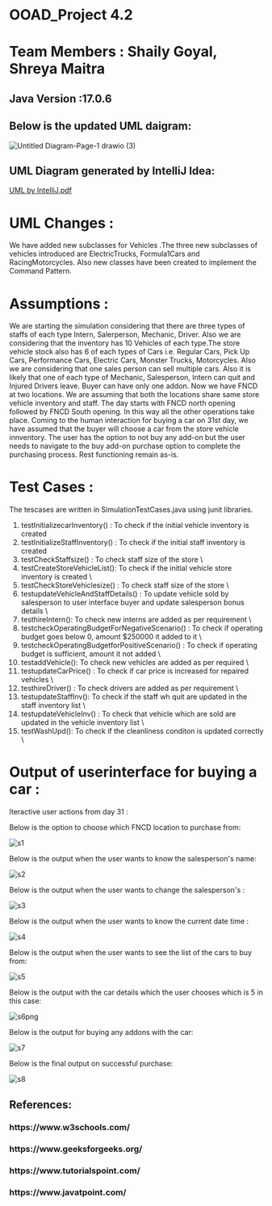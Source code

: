 # OOAD_Project 4.2

# Team Members : Shaily Goyal, Shreya Maitra

<h2>Java Version :17.0.6</h2>

<h2>Below is the updated UML daigram:</h2>

![Untitled Diagram-Page-1 drawio (3)](https://user-images.githubusercontent.com/111729856/225429424-d0b41c90-f2a4-47db-adce-9a1c6b219492.png)

<h2>UML Diagram generated by IntelliJ Idea:</h2>

[UML by IntelliJ.pdf](https://github.com/shaily29-eng/OOAD_Project4/files/10984482/UML.by.IntelliJ.pdf)

# UML Changes :
We have added new subclasses for Vehicles .The three new subclasses of vehicles introduced are ElectricTrucks, Formula1Cars and RacingMotorcycles. Also new classes have been created to implement the Command Pattern.

# Assumptions : 

We are starting the simulation considering that there are three types of staffs of each type Intern, Salerperson, Mechanic, Driver. 
Also we are considering that the inventory has 10 Vehicles of each type.The store vehicle stock also has 6 of each types of Cars i.e. Regular Cars, Pick Up Cars, Performance Cars, Electric Cars, Monster Trucks, Motorcycles. Also we are considering that one sales person can sell multiple cars. Also it is likely that one of each type of Mechanic, Salesperson, Intern can quit and Injured Drivers leave. Buyer can have only one addon. Now we have FNCD at two locations. We are assuming that both the locations share same store vehicle inventory and staff. The day starts with FNCD north opening followed by FNCD South opening. In this way all the other operations take place. Coming to the human interaction for buying a car on 31st day, we have assumed that the buyer will choose a car from the store vehicle innventory. The user has the option to not buy any add-on but the user needs to navigate to the buy add-on purchase option to complete the purchasing process. Rest functioning remain as-is.

# Test Cases :

The tescases are written in SimulationTestCases.java using junit libraries. <br />
1. testInitializecarInventory() : To check if the initial vehicle inventory is created <br />
2. testInitializeStaffInventory() : To check if the initial staff inventory is created  <br />
3. testCheckStaffsize() : To check staff size of the store \
4. testCreateStoreVehicleList(): To check if the initial vehicle store inventory is created \
5. testCheckStoreVehiclesize() : To check staff size of the store \
6. testupdateVehicleAndStaffDetails() : To update vehicle sold by salesperson to user interface buyer and update salesperson bonus details \
7. testhireIntern(): To check new interns are added as per requirement \
8. testcheckOperatingBudgetForNegativeScenario() : To check if operating budget goes below 0, amount $250000 it added to it \
9. testcheckOperatingBudgetforPositiveScenario() : To check if operating budget is sufficient, amount it not added \
10. testaddVehicle(): To check new vehicles are added as per required \
11. testupdateCarPrice() : To check if car price is increased for repaired vehicles \
12. testhireDriver() : To check drivers are added as per requirement \
13. testupdateStaffInv(): To check if the staff wh quit are updated in the staff inventory list \
14. testupdateVehicleInv() : To check that vehicle which are sold are updated in the vehicle inventory list \
15. testWashUpd(): To check if the cleanliness conditon is updated correctly \


# Output of userinterface for buying a car :

Iteractive user actions from day 31 :

Below is the option to choose which FNCD location to purchase from:

![s1](https://user-images.githubusercontent.com/111729856/225433882-c387ba93-a7e5-4af6-89fc-c4d1e9a5eac8.png)

Below is the output when the user wants to know the salesperson's name:

![s2](https://user-images.githubusercontent.com/111729856/225433897-f97c1bd5-fa86-4836-b127-b9862e9aa403.png)

Below is the output when the user wants to change the salesperson's :

![s3](https://user-images.githubusercontent.com/111729856/225433916-03a78a1c-a849-469d-9ead-fc5082041440.png)

Below is the output when the user wants to know the current date time :

![s4](https://user-images.githubusercontent.com/111729856/225433934-ac94ea90-f8d3-4e89-a2b0-ba0562604e63.png)

Below is the output when the user wants to see the list of the cars to buy from:

![s5](https://user-images.githubusercontent.com/111729856/225433959-50fa53f7-8a6b-4337-9932-9cab631df3fd.png)

Below is the output with the car details which the user chooses which is 5 in this case:

![s6png](https://user-images.githubusercontent.com/111729856/225433987-67a8fb6d-5f84-4cf5-be23-aba75f628111.png)

Below is the output for buying any addons with the car:

![s7](https://user-images.githubusercontent.com/111729856/225433999-cd3404ad-f0b2-4fe9-851d-f2097792f27b.png)

Below is the final output on successful purchase:

![s8](https://user-images.githubusercontent.com/111729856/225434015-91141410-d654-491a-a7d1-4bd983b99ab3.png)


<h2>References:</h2>

<h3>https://www.w3schools.com/</h3>
<h3>https://www.geeksforgeeks.org/</h3>
<h3>https://www.tutorialspoint.com/</h3>
<h3>https://www.javatpoint.com/ </h3>
